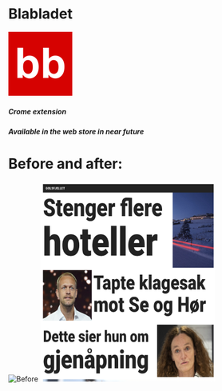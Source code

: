 # Blabladet

![Blabladet](assets/128.png)

##### Crome extension

##### Available in the web store in near future

<p float="left">
<h1>Before and after:</h1>
</p>
<p float="left">
<img src="assets/before_preview.gif" alt="Before" width="350" height="400">
<img src="assets/after_preview.png" alt="alt text" width="350" height="400">
</p>
